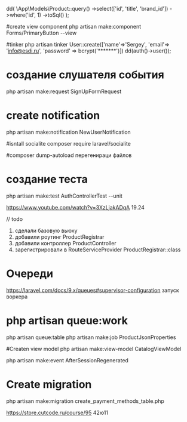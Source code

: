 dd(
\App\Models\Product::query()
->select(['id', 'title', 'brand_id'])
->where('id', 1)
->toSql()
);

#create view component
php artisan make:component Forms/PrimaryButton --view

#tinker
php artisan tinker
User::create(['name'=>'Sergey', 'email'=> 'info@esdi.ru', 'password' => bcrypt('*******')])
dd(auth()->user());

# создание слушателя события

php artisan make:request SignUpFormRequest

# create notification

php artisan make:notification NewUserNotification

#isntall socialite
composer require laravel/socialite

#composer dump-autoload перегенираци файлов

# создание теста

php artisan make:test AuthControllerTest --unit

https://www.youtube.com/watch?v=3XzLjakADqA 19.24

// todo

1. сделали базовую вьюху
2. добавили роутинг ProductRegistrar
3. добавили контроллер ProductController
4. зарегистрировали в RouteServiceProvider ProductRegistrar::class

# Очереди

https://laravel.com/docs/9.x/queues#supervisor-configuration
запуск воркера

# php artisan queue:work

php artisan queue:table
php artisan make:job ProductJsonProperties

#Createn view model
php artisan make:view-model CatalogViewModel

php artisan make:event AfterSessionRegenerated

# Create migration

php artisan make:migration create_payment_methods_table.php

https://store.cutcode.ru/course/95
42ю11

